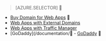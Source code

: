 > [AZURE.SELECTOR]

- [Buy Domain for Web Apps](/documentation/articles/custom-dns-web-site-buydomains-web-app)

- [Web Apps with External Domains](/documentation/articles/web-sites-custom-domain-name)
- [Web Apps with Traffic Manager](/documentation/articles/web-sites-traffic-manager-custom-domain-name)
- [GoDaddy](/documentation/ - [GoDaddy](/documentation/articles/web-sites-godaddy-custom-domain-name) 
